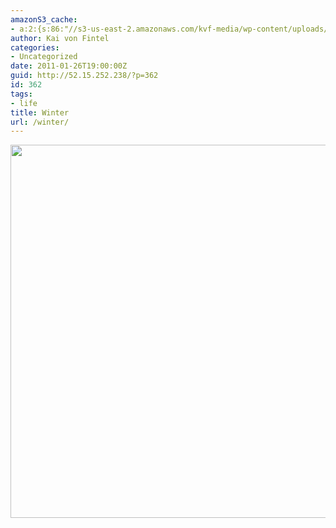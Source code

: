```yaml
---
amazonS3_cache:
- a:2:{s:86:"//s3-us-east-2.amazonaws.com/kvf-media/wp-content/uploads/20170813181446/shaq-snow.png";i:662;s:56:"//52.15.252.238/wp-content/uploads/2011/01/shaq-snow.png";i:662;}
author: Kai von Fintel
categories:
- Uncategorized
date: 2011-01-26T19:00:00Z
guid: http://52.15.252.238/?p=362
id: 362
tags:
- life
title: Winter
url: /winter/
---
```


<img class="alignnone size-full wp-image-662" src="http://52.15.252.238/wp-content/uploads/2011/01/shaq-snow.png" alt="" width="640" height="597" />